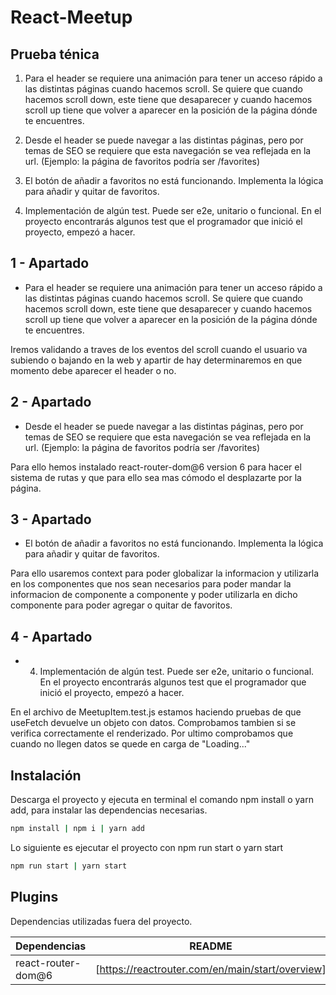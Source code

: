 # React-Meetup
## Prueba ténica

1. Para el header se requiere una animación para tener un acceso rápido a las distintas páginas cuando hacemos scroll. Se quiere que cuando hacemos scroll down, este tiene que desaparecer y cuando hacemos scroll up tiene que volver a aparecer en la posición de la página dónde te encuentres.

2. Desde el header se puede navegar a las distintas páginas, pero por temas de SEO se requiere que esta navegación se vea reflejada en la url. (Ejemplo: la página de favoritos podría ser /favorites)

3. El botón de añadir a favoritos no está funcionando. Implementa la lógica para añadir y quitar de favoritos.

4. Implementación de algún test. Puede ser e2e, unitario o funcional. En el proyecto encontrarás algunos test que el programador que inició el proyecto, empezó a hacer.

## 1 - Apartado

- Para el header se requiere una animación para tener un acceso rápido a las distintas páginas cuando hacemos scroll. Se quiere que cuando hacemos scroll down, este tiene que desaparecer y cuando hacemos scroll up tiene que volver a aparecer en la posición de la página dónde te encuentres.

Iremos validando a traves de los eventos del scroll cuando el usuario va subiendo o bajando en la web y apartir de hay determinaremos en que momento debe aparecer el header o no.

## 2 - Apartado

- Desde el header se puede navegar a las distintas páginas, pero por temas de SEO se requiere que esta navegación se vea reflejada en la url. (Ejemplo: la página de favoritos podría ser /favorites)

Para ello hemos instalado react-router-dom@6 version 6 para hacer el sistema de rutas y que para ello sea mas cómodo el desplazarte por la página.

## 3 - Apartado

- El botón de añadir a favoritos no está funcionando. Implementa la lógica para añadir y quitar de favoritos.

Para ello usaremos context para poder globalizar la informacion y utilizarla en los componentes que nos sean necesarios para poder mandar la informacion de componente a componente y poder utilizarla en dicho componente para poder agregar o quitar de favoritos.

## 4 - Apartado

- 4. Implementación de algún test. Puede ser e2e, unitario o funcional. En el proyecto encontrarás algunos test que el programador que inició el proyecto, empezó a hacer.

En el archivo de MeetupItem.test.js estamos haciendo pruebas de que useFetch devuelve un objeto con datos. 
Comprobamos tambien si se verifica correctamente el renderizado.
Por ultimo comprobamos que cuando no llegen datos se quede en carga de "Loading..."

## Instalación

Descarga el proyecto y ejecuta en terminal el comando npm install o yarn add, para instalar las dependencias necesarias.

```sh
npm install | npm i | yarn add
```

Lo siguiente es ejecutar el proyecto con npm run start o yarn start

```sh
npm run start | yarn start
```

## Plugins

Dependencias utilizadas fuera del proyecto.

| Dependencias | README |
| ------ | ------ |
| react-router-dom@6 | [https://reactrouter.com/en/main/start/overview] |


